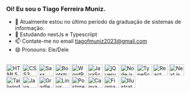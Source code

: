 ### Oi! Eu sou o Tiago Ferreira Muniz.

- 🔭 Atualmente estou no último período da graduação de sistemas de informação.
- 🌱 Estudando nextJs e Typescriipt
- 📫 Contate-me no email tiagofmuniz2023@gmail.com
- 😄 Pronouns: Ele/Dele
  

 <div style="display: inline_block">
 </br>
<img src="https://cdn.jsdelivr.net/gh/devicons/devicon/icons/html5/html5-original.svg" height="30" width="40" alt="HTML5" />
<img src="https://cdn.jsdelivr.net/gh/devicons/devicon/icons/css3/css3-original.svg" height="30" width="40" alt="CSS3" />
<img src="https://cdn.jsdelivr.net/gh/devicons/devicon/icons/sass/sass-original.svg" height="30" width="40" alt="Sass" />
<img src="https://cdn.jsdelivr.net/gh/devicons/devicon/icons/bootstrap/bootstrap-original.svg" height="30" width="40" alt="Bootstrap" />
<img src="https://cdn.jsdelivr.net/gh/devicons/devicon/icons/wordpress/wordpress-original.svg" height="30" width="40" alt="WordPress" />
<img src="https://cdn.jsdelivr.net/gh/devicons/devicon/icons/javascript/javascript-original.svg" height="30" width="40" alt="JavaScript" />
<img src="https://cdn.jsdelivr.net/gh/devicons/devicon/icons/jquery/jquery-original.svg" height="30" width="40" alt="jQuery" />
<img src="https://cdn.jsdelivr.net/gh/devicons/devicon/icons/nodejs/nodejs-original.svg" height="30" width="40" alt="Node.js" />
<img src="https://cdn.jsdelivr.net/gh/devicons/devicon/icons/typescript/typescript-original.svg" height="30" width="40" alt="TypeScript" />
<img src="https://cdn.jsdelivr.net/gh/devicons/devicon/icons/react/react-original.svg" height="30" width="40" alt="React" />
<img src="https://cdn.jsdelivr.net/gh/devicons/devicon/icons/nextjs/nextjs-original.svg" height="30" width="40" alt="Next.js" />
<img src="https://cdn.jsdelivr.net/gh/devicons/devicon/icons/tailwindcss/tailwindcss-plain.svg" height="30" width="40" alt="Tailwind CSS" />
<img src="https://cdn.jsdelivr.net/gh/devicons/devicon/icons/java/java-original.svg" height="30" width="40" alt="Java" />
<img src="https://cdn.jsdelivr.net/gh/devicons/devicon/icons/gradle/gradle-plain.svg" height="30" width="40" alt="Gradle" />
<img src="https://cdn.jsdelivr.net/gh/devicons/devicon/icons/linux/linux-original.svg" height="30" width="40" alt="Linux" />
<img src="https://cdn.jsdelivr.net/gh/devicons/devicon/icons/postgresql/postgresql-original.svg" height="30" width="40" alt="PostgreSQL" />
<img src="https://cdn.jsdelivr.net/gh/devicons/devicon/icons/canva/canva-original.svg" height="30" width="40" alt="Canva" />
<img src="https://cdn.jsdelivr.net/gh/devicons/devicon/icons/figma/figma-original.svg" height="30" width="40" alt="Figma" />
<img src="https://cdn.jsdelivr.net/gh/devicons/devicon/icons/illustrator/illustrator-plain.svg" height="30" width="40" alt="Illustrator" />


  </div>
